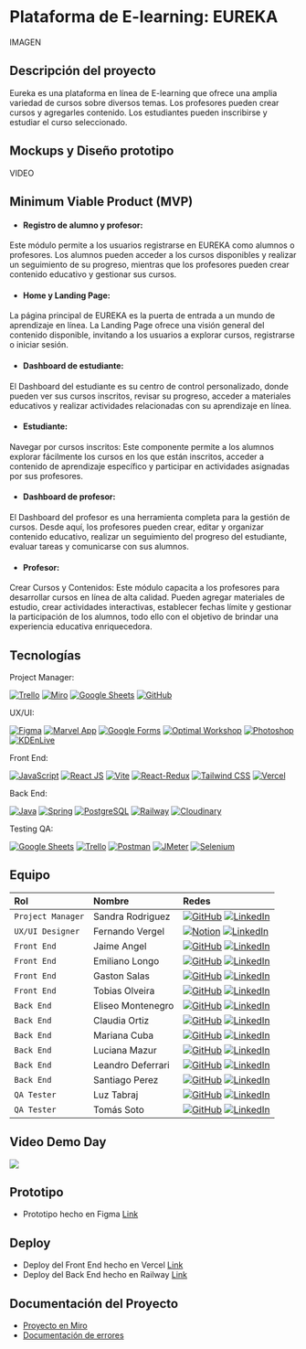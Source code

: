 
# Plataforma de E-learning: EUREKA



IMAGEN
## Descripción del proyecto

Eureka es una plataforma en línea de E-learning que ofrece una amplia variedad de cursos sobre diversos temas. Los profesores pueden crear cursos y agregarles contenido. Los estudiantes pueden inscribirse y estudiar el curso seleccionado.
## Mockups y Diseño prototipo

VIDEO
## Minimum Viable Product (MVP)
 - #### Registro de alumno y profesor: 
Este módulo permite a los usuarios registrarse en EUREKA como alumnos o profesores. Los alumnos pueden acceder a los cursos disponibles y realizar un seguimiento de su progreso, mientras que los profesores pueden crear contenido educativo y gestionar sus cursos.
 - #### Home y Landing Page: 
 La página principal de EUREKA es la puerta de entrada a un mundo de aprendizaje en línea. La Landing Page ofrece una visión general del contenido disponible, invitando a los usuarios a explorar cursos, registrarse o iniciar sesión.
 - #### Dashboard de estudiante: 
 El Dashboard del estudiante es su centro de control personalizado, donde pueden ver sus cursos inscritos, revisar su progreso, acceder a materiales educativos y realizar actividades relacionadas con su aprendizaje en línea.
  - #### Estudiante: 
  Navegar por cursos inscritos: Este componente permite a los alumnos explorar fácilmente los cursos en los que están inscritos, acceder a contenido de aprendizaje específico y participar en actividades asignadas por sus profesores.
  - #### Dashboard de profesor: 
  El Dashboard del profesor es una herramienta completa para la gestión de cursos. Desde aquí, los profesores pueden crear, editar y organizar contenido educativo, realizar un seguimiento del progreso del estudiante, evaluar tareas y comunicarse con sus alumnos.
  - #### Profesor: 
  Crear Cursos y Contenidos: Este módulo capacita a los profesores para desarrollar cursos en línea de alta calidad. Pueden agregar materiales de estudio, crear actividades interactivas, establecer fechas límite y gestionar la participación de los alumnos, todo ello con el objetivo de brindar una experiencia educativa enriquecedora.





## Tecnologías

Project Manager:

[![Trello](https://img.shields.io/badge/Trello-Project_Management-blue)](https://trello.com/)
[![Miro](https://img.shields.io/badge/Miro-Team_Boards-lightgrey.svg)](https://miro.com/es/)
[![Google Sheets](https://img.shields.io/badge/Google_Sheets-Deploy-green)](https://www.google.com/sheets/about/)
[![GitHub](https://img.shields.io/badge/GitHub-Version_Control-orange.svg)](https://github.com/)

UX/UI:

[![Figma](https://img.shields.io/badge/Figma-Design-orange)](https://www.figma.com/file/ZGN1nPmv8dpcSJUNEeYZfJ/No-Country-C16-20-n?type=design&t=xTuezUbMZTxxFr0q-6)
[![Marvel App](https://img.shields.io/badge/Marvel_App-Prototyping-green)](https://marvelapp.com/)
[![Google Forms](https://img.shields.io/badge/Google_Forms-Surveys-yellow)](https://www.google.com/forms)
[![Optimal Workshop](https://img.shields.io/badge/Optimal_Workshop-Product_Development-blue)](https://www.optimalworkshop.com/)
[![Photoshop](https://img.shields.io/badge/Photoshop-Img_Editor-lightgrey)](https://www.adobe.com/products/photoshop.html)
[![KDEnLive](https://img.shields.io/badge/KDEnLive-Video_Editor-yellow)](https://kdenlive.org/)

Front End:

[![JavaScript](https://img.shields.io/badge/JavaScript-Scripting-yellow)](https://developer.mozilla.org/en-US/docs/Web/JavaScript)
[![React JS](https://img.shields.io/badge/React_JS-Library-blue)](https://reactjs.org/)
[![Vite](https://img.shields.io/badge/Vite-Bundler-green)](https://vitejs.dev/)
[![React-Redux](https://img.shields.io/badge/React_Redux-Global_Var-blue)](https://developer.mozilla.org/en-US/docs/Web/CSS)
[![Tailwind CSS](https://img.shields.io/badge/Tailwind_CSS-Utility_Framework-blue)](https://tailwindcss.com/)
[![Vercel](https://img.shields.io/badge/Vercel-Deploy-green)](https://vercel.com/)

Back End:

[![Java](https://img.shields.io/badge/Java-Scripting-yellow)](https://docs.oracle.com/en/java/)
[![Spring](https://img.shields.io/badge/Spring-Framework-green)](https://spring.io/)
[![PostgreSQL](https://img.shields.io/badge/PostgreSQL-Database-blue.svg)](https://www.postgresql.org/)
[![Railway](https://img.shields.io/badge/Railway-Deploy-lightgrey)](https://railway.app/)
[![Cloudinary](https://img.shields.io/badge/Cloudinary-Img_Storage-blue.svg)](https://cloudinary.com/)

Testing QA:

[![Google Sheets](https://img.shields.io/badge/Google_Sheets-Deploy-lightgrey)](https://www.google.com/sheets/about/)
[![Trello](https://img.shields.io/badge/Trello-Project_Management-blue)](https://trello.com/)
[![Postman](https://img.shields.io/badge/Postman-API_Platform-green.svg)](https://www.postman.com/)
[![JMeter](https://img.shields.io/badge/JMeter-Performance_Test-yellow.svg)](https://jmeter.apache.org/)
[![Selenium](https://img.shields.io/badge/Selenium-Automates_Browsers-orange.svg)](https://www.selenium.dev/)



## Equipo

| Rol               | Nombre                    | Redes                                                                                                                             |
| :---------------- | :-----------------------  | :-------------------------------------------------------------------------------------------------------------------------------- |
| `Project Manager` | Sandra Rodriguez           | [![GitHub](https://img.shields.io/badge/GitHub-Perfil-lightgrey)](https://github.com/sandris192024) [![LinkedIn](https://img.shields.io/badge/LinkedIn-Perfil-deepskyblue)](https://www.linkedin.com/in/sandra-rodriguez-133687275/)                 |
| `UX/UI Designer`  | Fernando Vergel           | [![Notion](https://img.shields.io/badge/-Notion-black?style=flat&logo=notion)](https://nemgf.notion.site/Fernando-Vergel-47d3f9dee2ab419aba7d9d1a186f686d) [![LinkedIn](https://img.shields.io/badge/LinkedIn-Perfil-deepskyblue)](https://www.linkedin.com/in/fernandovergel/)              |
| `Front End`       | Jaime Angel               | [![GitHub](https://img.shields.io/badge/GitHub-Perfil-lightgrey)](https://github.com/Jaimeangel/) [![LinkedIn](https://img.shields.io/badge/LinkedIn-Perfil-deepskyblue)](https://www.linkedin.com/in/jaimeangeldev/)           |
| `Front End`       | Emiliano Longo          | [![GitHub](https://img.shields.io/badge/GitHub-Perfil-lightgrey)](https://www.linkedin.com/in/emilianojlongo/) [![LinkedIn](https://img.shields.io/badge/LinkedIn-Perfil-deepskyblue)](https://www.linkedin.com/in/emilianojlongo/)                          
| `Front End`       | Gaston Salas          | [![GitHub](https://img.shields.io/badge/GitHub-Perfil-lightgrey)](https://github.com/Gaston095) [![LinkedIn](https://img.shields.io/badge/LinkedIn-Perfil-deepskyblue)](https://www.linkedin.com/in/gastonsalas095/)    
| `Front End`       | Tobias Olveira          | [![GitHub](https://img.shields.io/badge/GitHub-Perfil-lightgrey)](https://github.com/Kobi96) [![LinkedIn](https://img.shields.io/badge/LinkedIn-Perfil-deepskyblue)](https://www.linkedin.com/in/tobias-olveira-52a0311b7/)                    |
| `Back End`        | Eliseo Montenegro           | [![GitHub](https://img.shields.io/badge/GitHub-Perfil-lightgrey)](https://github.com/montexbjeliseo) [![LinkedIn](https://img.shields.io/badge/LinkedIn-Perfil-deepskyblue)](https://www.linkedin.com/in/eliseo-montenegro/)              |  
| `Back End`        | Claudia Ortiz            | [![GitHub](https://img.shields.io/badge/GitHub-Perfil-lightgrey)](https://github.com/Ninakiau) [![LinkedIn](https://img.shields.io/badge/LinkedIn-Perfil-deepskyblue)](https://www.linkedin.com/in/claudia-ortiz-backend/)               | 
| `Back End`        | Mariana Cuba           | [![GitHub](https://img.shields.io/badge/GitHub-Perfil-lightgrey)](https://github.com/mariana-cuba/) [![LinkedIn](https://img.shields.io/badge/LinkedIn-Perfil-deepskyblue)](https://www.linkedin.com/in/mariana-cuba-72a901258/)              |  
| `Back End`        | Luciana Mazur            | [![GitHub](https://img.shields.io/badge/GitHub-Perfil-lightgrey)](https://github.com/LucianaMazur) [![LinkedIn](https://img.shields.io/badge/LinkedIn-Perfil-deepskyblue)](https://www.linkedin.com/in/lucianamazur/)               | 
| `Back End`        | Leandro Deferrari          | [![GitHub](https://img.shields.io/badge/GitHub-Perfil-lightgrey)](https://github.com/leandrodeferrari) [![LinkedIn](https://img.shields.io/badge/LinkedIn-Perfil-deepskyblue)](https://www.linkedin.com/in/leandrodeferrari)              |  
| `Back End`        | Santiago Perez            | [![GitHub](https://img.shields.io/badge/GitHub-Perfil-lightgrey)](https://github.com/SantiagoPerezKay) [![LinkedIn](https://img.shields.io/badge/LinkedIn-Perfil-deepskyblue)](https://www.linkedin.com/in/santiago-perez-kay-636277268/)               | 
| `QA Tester`       | Luz Tabraj    | [![GitHub](https://img.shields.io/badge/GitHub-Perfil-lightgrey)](https://github.com/luz-tabraj/) [![LinkedIn](https://img.shields.io/badge/LinkedIn-Perfil-deepskyblue)](https://www.linkedin.com/in/luz-tabraj/)
| `QA Tester`       | Tomás Soto    | [![GitHub](https://img.shields.io/badge/GitHub-Perfil-lightgrey)](https://github.com/TomasSoto/) [![LinkedIn](https://img.shields.io/badge/LinkedIn-Perfil-deepskyblue)](https://www.linkedin.com/in/tom%C3%A1s-soto-038709267/)


## Video Demo Day

<img src="https://img.shields.io/badge/Video Preview%20-%23FF0000.svg?&style=for-the-badge&logo=YouTube&logoColor=white"/>

## Prototipo

 - Prototipo hecho en Figma [Link]()


## Deploy

 - Deploy del Front End hecho en Vercel [Link](https://s14-11-m-java-e5su.vercel.app/) 
 - Deploy del Back End hecho en Railway [Link]()

## Documentación del Proyecto
 - [Proyecto en Miro](https://miro.com/app/board/uXjVKby_wLs=/)
 - [Documentación de errores]()
